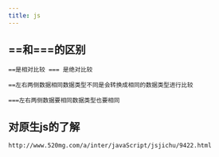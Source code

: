 ```yaml
---
title: js
---
```


## ==和===的区别

```==是相对比较 === 是绝对比较```

```==左右两侧数据相同数据类型不同是会转换成相同的数据类型进行比较```

```===左右两侧数据要相同数据类型也要相同```

## 对原生js的了解
```http://www.520mg.com/a/inter/javaScript/jsjichu/9422.html```